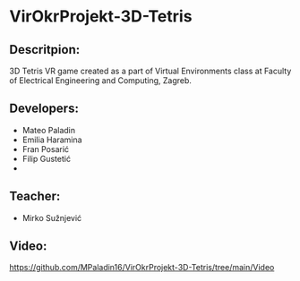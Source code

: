 # VirOkrProjekt-3D-Tetris
 
## Descritpion:
3D Tetris VR game created as a part of Virtual Environments class at Faculty of Electrical Engineering and Computing, Zagreb.

## Developers:
 - Mateo Paladin
 - Emilia Haramina
 - Fran Posarić
 - Filip Gustetić
 - 
## Teacher: 
- Mirko Sužnjević

## Video:
https://github.com/MPaladin16/VirOkrProjekt-3D-Tetris/tree/main/Video
